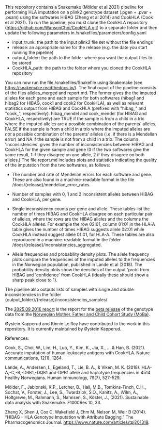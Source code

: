 This repository contains a Snakemake (Mölder et al 2021) pipeline for performing HLA imputation on a plink2 genotype dataset (.pgen + .pvar + .psam) using the softwares HIBAG (Zheng et al 2014) and CookHLA (Cook et al 2021). To run the pipeline, you must clone the CookHLA repository (https://github.com/WansonChoi/CookHLA.git) to a separate folder and then update the following parameters in /snakefiles/parameters/config.yaml

- input_trunk: the path to the input plink2 file set without the file endings
- release: an appropriate name for the release (e.g. the date you start running the pipeline)
- output_folder: the path to the folder where you want the output files to be stored
- CookHLA_path: the path to the folder where you cloned the CookHLA repository

You can now run the file /snakefiles/Snakefile using Snakemake (see https://snakemake.readthedocs.io/). The final ouput of the pipeline consists of the files alleles_merged and report.md. The former gives the the imputed alleles for each gene and each sample for both softwares (hibag1 and hibag2 for HIBAG, cook1 and cook2 for CookHLA), as well as relevant statistics output from HIBAG and CookHLA (prefixed with "hibag_" and "cook_", respectively). hibag_mendel and cook_mendel (for HIBAG and CookHLA, respectively) are TRUE if the sample is from a child in a trio where the imputed alleles are a possible combination of the parents' alleles, FALSE if the sample is from a child in a trio where the imputed alleles are *not* a possible combination of the parents' alleles (i.e. if there is a Mendelian error) and NA if the sample is not from a child in a trio. The column 'inconsistencies' gives the number of inconsistencies between HIBAG and CookHLA for the given sample and gene (0 if the two softwares give the same result, 1 if they disagree on one allele, 2 if they disagree on both alleles.) The file report.md includes plots and statistics indicating the quality of the imputation from the two softwares, as follows:

- The number and rate of Mendelian errors for each software and gene. These are also found in a machine-readable format in the file /docs/{release}/mendelian_error_rates.

- Number of samples with 0, 1 and 2 inconsistent alleles between HIBAG and CookHLA, per gene.

- Single inconsistency counts per gene and allele. These tables list the number of times HIBAG and CookHLA disagree on each particular pair of alleles, where the rows are the HIBAG alleles and the columns the CookHLA alleles. For example the row 02:01, column 01:01 in the HLA-A table gives the number of times HIBAG suggests allele 02:01 while CookHLA instead suggest allele 01:01, for HLA-A. These tables are also reproduced in a machine-readable format in the folder /docs/{release}/inconsistencies_aggregated.

- Allele frequencies and probability density plots. The allele frequency plots compare the frequencies of the imputed alleles to the frequencies in the Norwegian population, published in Lande et al (2018). The probability density plots show the densities of the output 'prob' from HIBAG and 'confidence' from CookHLA (ideally these should show a sharp peak close to 1).

The pipeline also outputs lists of samples with single and double inconsistencies in the folder {output_folder}/{release}/inconsistencies_samples/

The [2025.09.2016 report](https://github.com/people-of-norway/HLA-imputation/blob/main/docs/2025.09.16/report.md) is the report for the [beta release](https://github.com/fhi-beta/mobaGenetics-qc) of the genotype data from the [Norwegian Mother, Father and Child Cohort Study (MoBa)](https://www.fhi.no/en/studies/moba/).

Øystein Kapperud and Kinnie Le Roy have contributed to the work in this repository. It is currently maintained by Øystein Kapperud.

References:

Cook, S., Choi, W., Lim, H., Luo, Y., Kim, K., Jia, X., ... & Han, B. (2021). Accurate imputation of human leukocyte antigens with CookHLA. Nature communications, 12(1), 1264.

Lande, A., Andersen, I., Egeland, T., Lie, B. A., & Viken, M. K. (2018). HLA-A,-C,-B,-DRB1,-DQB1 and-DPB1 allele and haplotype frequencies in 4514 healthy Norwegians. Human immunology, 79(7), 527-529.

Mölder, F., Jablonski, K.P., Letcher, B., Hall, M.B., Tomkins-Tinch, C.H., Sochat, V., Forster, J., Lee, S., Twardziok, S.O., Kanitz, A., Wilm, A., Holtgrewe, M., Rahmann, S., Nahnsen, S., Köster, J., (2021). Sustainable data analysis with Snakemake. F1000Res 10, 33.

Zheng X, Shen J, Cox C, Wakefield J, Ehm M, Nelson M, Weir B (2014). “HIBAG – HLA Genotype Imputation with Attribute Bagging.” The Pharmacogenomics Journal. https://www.nature.com/articles/tpj201318.